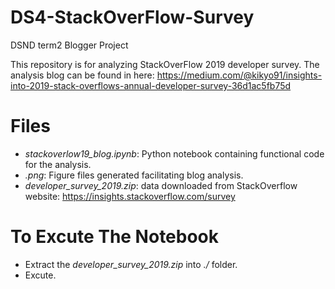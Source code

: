 # DS4-StackOverFlow-Survey
DSND term2 Blogger Project

This repository is for analyzing StackOverFlow 2019 developer survey. The analysis blog can be found in here:
https://medium.com/@kikyo91/insights-into-2019-stack-overflows-annual-developer-survey-36d1ac5fb75d

# Files
- *stackoverlow19_blog.ipynb*: Python notebook containing functional code for the analysis.
- *.png*: Figure files generated facilitating blog analysis.
- *developer_survey_2019.zip*: data downloaded from StackOverflow website: https://insights.stackoverflow.com/survey

# To Excute The Notebook
- Extract the *developer_survey_2019.zip* into *./* folder.
- Excute.
